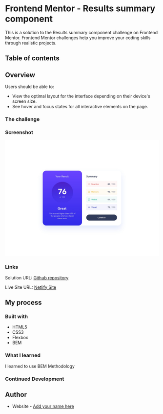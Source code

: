 # Frontend Mentor - Results summary component

This is a solution to the Results summary component challenge on Frontend Mentor. Frontend Mentor challenges help you improve your coding skills through realistic projects.

## Table of contents

## Overview
Users should be able to: 
- View the optimal layout for the interface depending on their device's screen size.
- See hover and focus states for all interactive elements on the page.

### The challenge

### Screenshot

![Design preview for the Results summary component coding challenge](./design/desktop-design.jpg)

### Links 

Solution URL: [Github repository](https://github.com/avilesalejandro/summary-frontendmentor)

Live Site URL: [Netlify Site](https://frontendmentor-summary.netlify.app/)

## My process

### Built with

* HTML5
* CSS3
* Flexbox
* BEM

### What I learned

I learned to use BEM Methodology 

### Continued Development

## Author 

- Website - [Add your name here](https://www.your-site.com)
